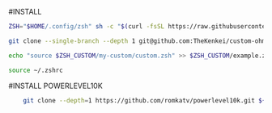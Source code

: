 #INSTALL

```sh
ZSH="$HOME/.config/zsh" sh -c "$(curl -fsSL https://raw.githubusercontent.com/ohmyzsh/ohmyzsh/master/tools/install.sh)";
```

```sh
git clone --single-branch --depth 1 git@github.com:TheKenkei/custom-ohmyzsh.git $ZSH_CUSTOM/my-custom;
```

```sh
echo "source $ZSH_CUSTOM/my-custom/custom.zsh" >> $ZSH_CUSTOM/example.zsh;
```

```sh
source ~/.zshrc
```

#INSTALL POWERLEVEL10K

```sh
    git clone --depth=1 https://github.com/romkatv/powerlevel10k.git ${ZSH_CUSTOM:-$HOME/.oh-my-zsh/custom}/themes/powerlevel10k
```

